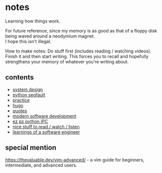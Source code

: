 # notes
Learning how things work.

For future reference, since my memory is as good as that of a floppy disk being waved around a neodymium magnet.  
I hope this isn't illegal.

How to make notes: Do stuff first (includes reading / watching videos). Finish it and then start writing. This forces you to recall and hopefully strengthens your memory of whatever you're writing about.

## contents
* [system design](./system-design.md)
* [python segfault](./python-segfault.md)
* [practice](./practice.md)
* [hugo](./hugo-how.md)
* [quotes](./quotes.md)
* [modern software development](./modern-dev.md)
* [ez pz python IPC](./ez-pz-python-ipc.md)
* [nice stuff to read / watch / listen](./reading-material.md)
* [learnings of a software engineer](./learn-swe-senior.md)

## special mention
<https://thevaluable.dev/vim-advanced/> - a vim guide for beginners, intermediate, and advanced users.
